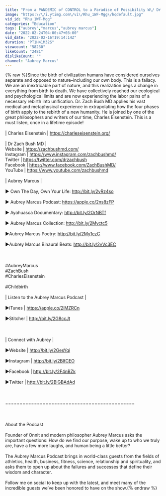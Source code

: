 ```yaml
---
title: "From a PANDEMIC of CONTROL to a Paradise of Possibility W\/ Dr. Zach Bush MD & Charles Eisenstein"
image: "https:\/\/i.ytimg.com\/vi\/Rhu_1WF-Mgg\/hqdefault.jpg"
vid_id: "Rhu_1WF-Mgg"
categories: "Education"
tags: ["aubrey","marcus","aubrey marcus"]
date: "2022-02-24T04:00:47+03:00"
vid_date: "2022-02-16T19:14:14Z"
duration: "PT1H41M32S"
viewcount: "58230"
likeCount: "2481"
dislikeCount: ""
channel: "Aubrey Marcus"
---
```

{% raw %}Since the birth of civilization humans have considered ourselves separate and opposed to nature–including our own body. This is a fallacy. We are an inextricable part of nature, and this realization begs a change in everything from birth to death. We have collectively reached our ecological and psychological limits and are now experiencing the labor pains of a necessary rebirth into unification. Dr. Zach Bush MD applies his vast medical and metaphysical experience in extrapolating how the four phases of birth apply to the rebirth of a new humanity. He is joined by one of the great philosophers and writers of our time, Charles Eisenstein. This is a must listen, once in a lifetime episode!<br /><br />| Charles Eisenstein | <a rel="nofollow" target="blank" href="https://charleseisenstein.org/">https://charleseisenstein.org/</a><br /><br />| Dr Zach Bush MD |<br />Website | <a rel="nofollow" target="blank" href="https://zachbushmd.com/">https://zachbushmd.com/</a><br />Instagram | <a rel="nofollow" target="blank" href="https://www.instagram.com/zachbushmd/">https://www.instagram.com/zachbushmd/</a><br />Twitter | <a rel="nofollow" target="blank" href="https://twitter.com/drzachbush">https://twitter.com/drzachbush</a><br />Facebook | <a rel="nofollow" target="blank" href="https://www.facebook.com/ZachBushMD/">https://www.facebook.com/ZachBushMD/</a><br />YouTube | <a rel="nofollow" target="blank" href="https://www.youtube.com/zachbushmd">https://www.youtube.com/zachbushmd</a><br /><br />| Aubrey Marcus |<br /><br />► Own The Day, Own Your Life: <a rel="nofollow" target="blank" href="http://bit.ly/2vRz4so">http://bit.ly/2vRz4so</a><br /><br />► Aubrey Marcus Podcast: <a rel="nofollow" target="blank" href="https://apple.co/2ns8zFP">https://apple.co/2ns8zFP</a><br /><br />► Ayahuasca Documentary: <a rel="nofollow" target="blank" href="http://bit.ly/2OrNBTf">http://bit.ly/2OrNBTf</a><br /><br />► Aubrey Marcus Collection: <a rel="nofollow" target="blank" href="http://bit.ly/2Mvctc5">http://bit.ly/2Mvctc5</a><br /><br />►Aubrey Marcus Poetry: <a rel="nofollow" target="blank" href="http://bit.ly/2My1ezC">http://bit.ly/2My1ezC</a><br /><br />►Aubrey Marcus Binaural Beats: <a rel="nofollow" target="blank" href="http://bit.ly/2vVc3EC">http://bit.ly/2vVc3EC</a><br /><br /><br /><br />#AubreyMarcus<br />#ZachBush<br />#CharlesEisenstein<br /><br />#Childbirth<br /><br />| Listen to the Aubrey Marcus Podcast |<br /><br />►iTunes | <a rel="nofollow" target="blank" href="https://apple.co/2lMZRCn">https://apple.co/2lMZRCn</a><br /><br />►Stitcher | <a rel="nofollow" target="blank" href="http://bit.ly/2G8ccJt">http://bit.ly/2G8ccJt</a><br /><br /><br /><br />| Connect with Aubrey |<br /><br />►Website | <a rel="nofollow" target="blank" href="http://bit.ly/2GesYqi">http://bit.ly/2GesYqi</a><br /><br />►Instagram | <a rel="nofollow" target="blank" href="http://bit.ly/2BlfCEO">http://bit.ly/2BlfCEO</a><br /><br />►Facebook | <a rel="nofollow" target="blank" href="http://bit.ly/2F4nBZk">http://bit.ly/2F4nBZk</a><br /><br />►Twitter | <a rel="nofollow" target="blank" href="http://bit.ly/2BlGBAdAd">http://bit.ly/2BlGBAdAd</a><br /><br /><br /><br />========================================­=====<br /><br /><br /><br />About the Podcast<br /><br />Founder of Onnit and modern philosopher Aubrey Marcus asks the important questions:  How do we find our purpose, wake up to who we truly are, have a few more laughs, and human being a little better?<br /><br />The Aubrey Marcus Podcast brings in world-class guests from the fields of athletics, health, business, fitness, science, relationship and spirituality, and asks them to open up about the failures and successes that define their wisdom and character.<br /><br />Follow me on social to keep up with the latest, and meet many of the incredible guests we’ve been honored to have on the show.{% endraw %}

